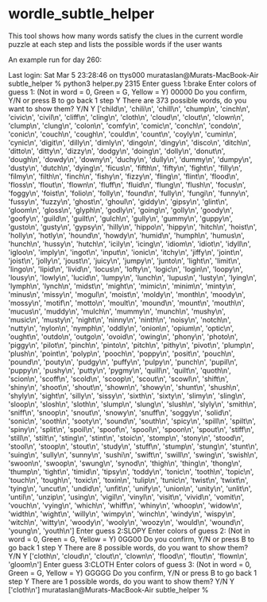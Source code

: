# wordle_subtle_helper
This tool shows how many words satisfy the clues in the current wordle puzzle at each step and lists the possible words if the user wants

An example run for day 260:

Last login: Sat Mar  5 23:28:46 on ttys000
murataslan@Murats-MacBook-Air subtle_helper % python3 helper.py
2315
Enter guess 1:brake
Enter colors of guess 1: (Not in word = 0, Green = G, Yellow = Y) 00000
Do you confirm, Y/N or press B to go back 1 step Y
There are 373 possible words, do you want to show them? Y/N Y
['child\n', 'chili\n', 'chill\n', 'chump\n', 'cinch\n', 'civic\n', 'civil\n', 'cliff\n', 'cling\n', 'cloth\n', 'cloud\n', 'clout\n', 'clown\n', 'clump\n', 'clung\n', 'colon\n', 'comfy\n', 'comic\n', 'conch\n', 'condo\n', 'conic\n', 'couch\n', 'cough\n', 'could\n', 'count\n', 'coyly\n', 'cumin\n', 'cynic\n', 'digit\n', 'dilly\n', 'dimly\n', 'dingo\n', 'dingy\n', 'disco\n', 'ditch\n', 'ditto\n', 'ditty\n', 'dizzy\n', 'dodgy\n', 'doing\n', 'dolly\n', 'donut\n', 'dough\n', 'dowdy\n', 'downy\n', 'duchy\n', 'dully\n', 'dummy\n', 'dumpy\n', 'dusty\n', 'dutch\n', 'dying\n', 'ficus\n', 'fifth\n', 'fifty\n', 'fight\n', 'filly\n', 'filmy\n', 'filth\n', 'finch\n', 'fishy\n', 'fizzy\n', 'fling\n', 'flint\n', 'flood\n', 'floss\n', 'flout\n', 'flown\n', 'fluff\n', 'fluid\n', 'flung\n', 'flush\n', 'focus\n', 'foggy\n', 'foist\n', 'folio\n', 'folly\n', 'found\n', 'fully\n', 'fungi\n', 'funny\n', 'fussy\n', 'fuzzy\n', 'ghost\n', 'ghoul\n', 'giddy\n', 'gipsy\n', 'glint\n', 'gloom\n', 'gloss\n', 'glyph\n', 'godly\n', 'going\n', 'golly\n', 'goody\n', 'goofy\n', 'guild\n', 'guilt\n', 'gulch\n', 'gully\n', 'gummy\n', 'guppy\n', 'gusto\n', 'gusty\n', 'gypsy\n', 'hilly\n', 'hippo\n', 'hippy\n', 'hitch\n', 'hoist\n', 'holly\n', 'hotly\n', 'hound\n', 'howdy\n', 'humid\n', 'humph\n', 'humus\n', 'hunch\n', 'hussy\n', 'hutch\n', 'icily\n', 'icing\n', 'idiom\n', 'idiot\n', 'idyll\n', 'igloo\n', 'imply\n', 'ingot\n', 'input\n', 'ionic\n', 'itchy\n', 'jiffy\n', 'joint\n', 'joist\n', 'jolly\n', 'joust\n', 'juicy\n', 'jumpy\n', 'junto\n', 'light\n', 'limit\n', 'lingo\n', 'lipid\n', 'livid\n', 'locus\n', 'lofty\n', 'logic\n', 'login\n', 'loopy\n', 'lousy\n', 'lowly\n', 'lucid\n', 'lumpy\n', 'lunch\n', 'lupus\n', 'lusty\n', 'lying\n', 'lymph\n', 'lynch\n', 'midst\n', 'might\n', 'mimic\n', 'minim\n', 'minty\n', 'minus\n', 'missy\n', 'mogul\n', 'moist\n', 'moldy\n', 'month\n', 'moody\n', 'mossy\n', 'motif\n', 'motto\n', 'moult\n', 'mound\n', 'mount\n', 'mouth\n', 'mucus\n', 'muddy\n', 'mulch\n', 'mummy\n', 'munch\n', 'mushy\n', 'music\n', 'musty\n', 'night\n', 'ninny\n', 'ninth\n', 'noisy\n', 'notch\n', 'nutty\n', 'nylon\n', 'nymph\n', 'oddly\n', 'onion\n', 'opium\n', 'optic\n', 'ought\n', 'outdo\n', 'outgo\n', 'ovoid\n', 'owing\n', 'phony\n', 'photo\n', 'piggy\n', 'pilot\n', 'pinch\n', 'pinto\n', 'pitch\n', 'pithy\n', 'pivot\n', 'plump\n', 'plush\n', 'point\n', 'polyp\n', 'pooch\n', 'poppy\n', 'posit\n', 'pouch\n', 'pound\n', 'pouty\n', 'pudgy\n', 'puffy\n', 'pulpy\n', 'punch\n', 'pupil\n', 'puppy\n', 'pushy\n', 'putty\n', 'pygmy\n', 'quill\n', 'quilt\n', 'quoth\n', 'scion\n', 'scoff\n', 'scold\n', 'scoop\n', 'scout\n', 'scowl\n', 'shift\n', 'shiny\n', 'shoot\n', 'shout\n', 'shown\n', 'showy\n', 'shunt\n', 'shush\n', 'shyly\n', 'sight\n', 'silly\n', 'sissy\n', 'sixth\n', 'sixty\n', 'slimy\n', 'sling\n', 'sloop\n', 'slosh\n', 'sloth\n', 'slump\n', 'slung\n', 'slush\n', 'slyly\n', 'smith\n', 'sniff\n', 'snoop\n', 'snout\n', 'snowy\n', 'snuff\n', 'soggy\n', 'solid\n', 'sonic\n', 'sooth\n', 'sooty\n', 'sound\n', 'south\n', 'spicy\n', 'spill\n', 'spilt\n', 'spiny\n', 'split\n', 'spoil\n', 'spoof\n', 'spool\n', 'spoon\n', 'spout\n', 'stiff\n', 'still\n', 'stilt\n', 'sting\n', 'stint\n', 'stoic\n', 'stomp\n', 'stony\n', 'stood\n', 'stool\n', 'stoop\n', 'stout\n', 'study\n', 'stuff\n', 'stump\n', 'stung\n', 'stunt\n', 'suing\n', 'sully\n', 'sunny\n', 'sushi\n', 'swift\n', 'swill\n', 'swing\n', 'swish\n', 'swoon\n', 'swoop\n', 'swung\n', 'synod\n', 'thigh\n', 'thing\n', 'thong\n', 'thump\n', 'tight\n', 'timid\n', 'tipsy\n', 'toddy\n', 'tonic\n', 'tooth\n', 'topic\n', 'touch\n', 'tough\n', 'toxic\n', 'toxin\n', 'tulip\n', 'tunic\n', 'twist\n', 'twixt\n', 'tying\n', 'uncut\n', 'undid\n', 'unfit\n', 'unify\n', 'union\n', 'unity\n', 'unlit\n', 'until\n', 'unzip\n', 'using\n', 'vigil\n', 'vinyl\n', 'visit\n', 'vivid\n', 'vomit\n', 'vouch\n', 'vying\n', 'which\n', 'whiff\n', 'whiny\n', 'whoop\n', 'widow\n', 'width\n', 'wight\n', 'willy\n', 'wimpy\n', 'winch\n', 'windy\n', 'wispy\n', 'witch\n', 'witty\n', 'woody\n', 'wooly\n', 'woozy\n', 'would\n', 'wound\n', 'young\n', 'youth\n']
Enter guess 2:SLOPY
Enter colors of guess 2: (Not in word = 0, Green = G, Yellow = Y) 0GG00
Do you confirm, Y/N or press B to go back 1 step Y
There are 8 possible words, do you want to show them? Y/N Y
['cloth\n', 'cloud\n', 'clout\n', 'clown\n', 'flood\n', 'flout\n', 'flown\n', 'gloom\n']
Enter guess 3:CLOTH
Enter colors of guess 3: (Not in word = 0, Green = G, Yellow = Y) GGGGG
Do you confirm, Y/N or press B to go back 1 step Y
There are 1 possible words, do you want to show them? Y/N Y
['cloth\n']
murataslan@Murats-MacBook-Air subtle_helper % 
